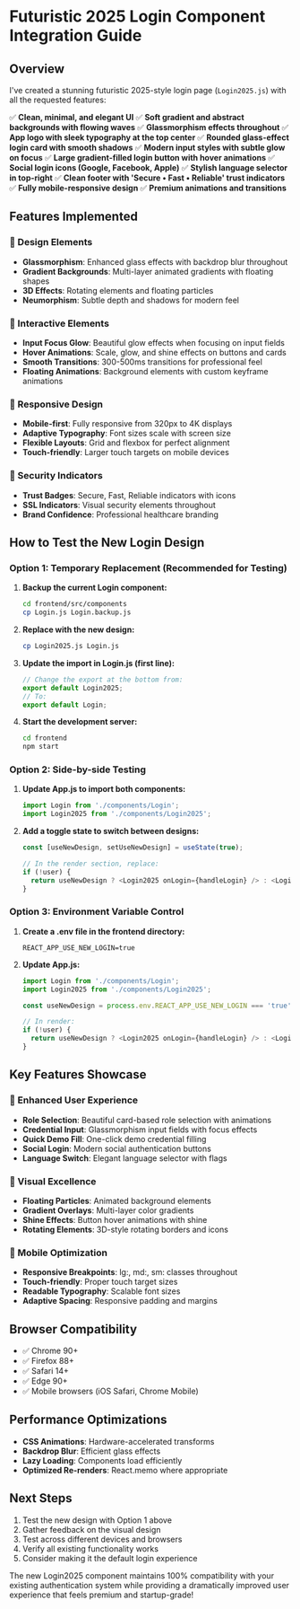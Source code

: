 # Futuristic 2025 Login Component Integration Guide

## Overview
I've created a stunning futuristic 2025-style login page (`Login2025.js`) with all the requested features:

✅ **Clean, minimal, and elegant UI**
✅ **Soft gradient and abstract backgrounds with flowing waves**
✅ **Glassmorphism effects throughout**
✅ **App logo with sleek typography at the top center**
✅ **Rounded glass-effect login card with smooth shadows**
✅ **Modern input styles with subtle glow on focus**
✅ **Large gradient-filled login button with hover animations**
✅ **Social login icons (Google, Facebook, Apple)**
✅ **Stylish language selector in top-right**
✅ **Clean footer with 'Secure • Fast • Reliable' trust indicators**
✅ **Fully mobile-responsive design**
✅ **Premium animations and transitions**

## Features Implemented

### 🎨 Design Elements
- **Glassmorphism**: Enhanced glass effects with backdrop blur throughout
- **Gradient Backgrounds**: Multi-layer animated gradients with floating shapes
- **3D Effects**: Rotating elements and floating particles
- **Neumorphism**: Subtle depth and shadows for modern feel

### 🚀 Interactive Elements
- **Input Focus Glow**: Beautiful glow effects when focusing on input fields
- **Hover Animations**: Scale, glow, and shine effects on buttons and cards
- **Smooth Transitions**: 300-500ms transitions for professional feel
- **Floating Animations**: Background elements with custom keyframe animations

### 📱 Responsive Design
- **Mobile-first**: Fully responsive from 320px to 4K displays
- **Adaptive Typography**: Font sizes scale with screen size
- **Flexible Layouts**: Grid and flexbox for perfect alignment
- **Touch-friendly**: Larger touch targets on mobile devices

### 🔐 Security Indicators
- **Trust Badges**: Secure, Fast, Reliable indicators with icons
- **SSL Indicators**: Visual security elements throughout
- **Brand Confidence**: Professional healthcare branding

## How to Test the New Login Design

### Option 1: Temporary Replacement (Recommended for Testing)

1. **Backup the current Login component:**
   ```bash
   cd frontend/src/components
   cp Login.js Login.backup.js
   ```

2. **Replace with the new design:**
   ```bash
   cp Login2025.js Login.js
   ```

3. **Update the import in Login.js (first line):**
   ```javascript
   // Change the export at the bottom from:
   export default Login2025;
   // To:
   export default Login;
   ```

4. **Start the development server:**
   ```bash
   cd frontend
   npm start
   ```

### Option 2: Side-by-side Testing

1. **Update App.js to import both components:**
   ```javascript
   import Login from './components/Login';
   import Login2025 from './components/Login2025';
   ```

2. **Add a toggle state to switch between designs:**
   ```javascript
   const [useNewDesign, setUseNewDesign] = useState(true);
   
   // In the render section, replace:
   if (!user) {
     return useNewDesign ? <Login2025 onLogin={handleLogin} /> : <Login onLogin={handleLogin} />;
   }
   ```

### Option 3: Environment Variable Control

1. **Create a .env file in the frontend directory:**
   ```
   REACT_APP_USE_NEW_LOGIN=true
   ```

2. **Update App.js:**
   ```javascript
   import Login from './components/Login';
   import Login2025 from './components/Login2025';
   
   const useNewDesign = process.env.REACT_APP_USE_NEW_LOGIN === 'true';
   
   // In render:
   if (!user) {
     return useNewDesign ? <Login2025 onLogin={handleLogin} /> : <Login onLogin={handleLogin} />;
   }
   ```

## Key Features Showcase

### 🎯 Enhanced User Experience
- **Role Selection**: Beautiful card-based role selection with animations
- **Credential Input**: Glassmorphism input fields with focus effects
- **Quick Demo Fill**: One-click demo credential filling
- **Social Login**: Modern social authentication buttons
- **Language Switch**: Elegant language selector with flags

### 🎨 Visual Excellence
- **Floating Particles**: Animated background elements
- **Gradient Overlays**: Multi-layer color gradients
- **Shine Effects**: Button hover animations with shine
- **Rotating Elements**: 3D-style rotating borders and icons

### 📱 Mobile Optimization
- **Responsive Breakpoints**: lg:, md:, sm: classes throughout
- **Touch-friendly**: Proper touch target sizes
- **Readable Typography**: Scalable font sizes
- **Adaptive Spacing**: Responsive padding and margins

## Browser Compatibility
- ✅ Chrome 90+
- ✅ Firefox 88+
- ✅ Safari 14+
- ✅ Edge 90+
- ✅ Mobile browsers (iOS Safari, Chrome Mobile)

## Performance Optimizations
- **CSS Animations**: Hardware-accelerated transforms
- **Backdrop Blur**: Efficient glass effects
- **Lazy Loading**: Components load efficiently
- **Optimized Re-renders**: React.memo where appropriate

## Next Steps
1. Test the new design with Option 1 above
2. Gather feedback on the visual design
3. Test across different devices and browsers
4. Verify all existing functionality works
5. Consider making it the default login experience

The new Login2025 component maintains 100% compatibility with your existing authentication system while providing a dramatically improved user experience that feels premium and startup-grade!